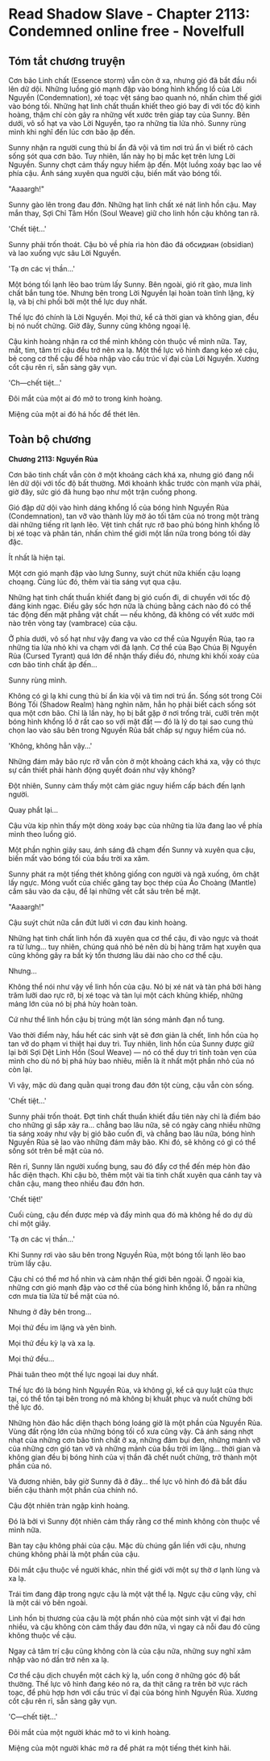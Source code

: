 # Read Shadow Slave - Chapter 2113: Condemned online free - Novelfull

## Tóm tắt chương truyện

Cơn bão Linh chất (Essence storm) vẫn còn ở xa, nhưng gió đã bắt đầu nổi lên dữ dội. Những luồng gió mạnh đập vào bóng hình khổng lồ của Lời Nguyền (Condemnation), xé toạc vệt sáng bao quanh nó, nhấn chìm thế giới vào bóng tối. Những hạt linh chất thuần khiết theo gió bay đi với tốc độ kinh hoàng, thậm chí còn gây ra những vết xước trên giáp tay của Sunny. Bên dưới, vô số hạt va vào Lời Nguyền, tạo ra những tia lửa nhỏ. Sunny rùng mình khi nghĩ đến lúc cơn bão ập đến.

Sunny nhận ra người cung thủ bí ẩn đã vội vã tìm nơi trú ẩn vì biết rõ cách sống sót qua cơn bão. Tuy nhiên, lần này họ bị mắc kẹt trên lưng Lời Nguyền. Sunny chợt cảm thấy nguy hiểm ập đến. Một luồng xoáy bạc lao về phía cậu. Ánh sáng xuyên qua người cậu, biến mất vào bóng tối.

"Aaaargh!"

Sunny gào lên trong đau đớn. Những hạt linh chất xé nát linh hồn cậu. May mắn thay, Sợi Chỉ Tâm Hồn (Soul Weave) giữ cho linh hồn cậu không tan rã.

'Chết tiệt...'

Sunny phải trốn thoát. Cậu bò về phía rìa hòn đảo đá обсидиан (obsidian) và lao xuống vực sâu Lời Nguyền.

'Tạ ơn các vị thần...'

Một bóng tối lạnh lẽo bao trùm lấy Sunny. Bên ngoài, gió rít gào, mưa linh chất bắn tung tóe. Nhưng bên trong Lời Nguyền lại hoàn toàn tĩnh lặng, kỳ lạ, và bị chi phối bởi một thế lực duy nhất.

Thế lực đó chính là Lời Nguyền. Mọi thứ, kể cả thời gian và không gian, đều bị nó nuốt chửng. Giờ đây, Sunny cũng không ngoại lệ.

Cậu kinh hoàng nhận ra cơ thể mình không còn thuộc về mình nữa. Tay, mắt, tim, tâm trí cậu đều trở nên xa lạ. Một thế lực vô hình đang kéo xé cậu, bẻ cong cơ thể cậu để hòa nhập vào cấu trúc vĩ đại của Lời Nguyền. Xương cốt cậu rên rỉ, sẵn sàng gãy vụn.

'Ch—chết tiệt...'

Đôi mắt của một ai đó mở to trong kinh hoàng.

Miệng của một ai đó há hốc để thét lên.

## Toàn bộ chương

**Chương 2113: Nguyền Rủa**

Cơn bão tinh chất vẫn còn ở một khoảng cách khá xa, nhưng gió đang nổi lên dữ dội với tốc độ bất thường. Mới khoảnh khắc trước còn mạnh vừa phải, giờ đây, sức gió đã hung bạo như một trận cuồng phong.

Gió đập dữ dội vào hình dáng khổng lồ của bóng hình Nguyền Rủa (Condemnation), tan vỡ vào thành lũy mờ ảo tối tăm của nó trong một tràng dài những tiếng rít lạnh lẽo. Vệt tinh chất rực rỡ bao phủ bóng hình khổng lồ bị xé toạc và phân tán, nhấn chìm thế giới một lần nữa trong bóng tối dày đặc.

Ít nhất là hiện tại.

Một cơn gió mạnh đập vào lưng Sunny, suýt chút nữa khiến cậu loạng choạng. Cùng lúc đó, thêm vài tia sáng vụt qua cậu.

Những hạt tinh chất thuần khiết đang bị gió cuốn đi, di chuyển với tốc độ đáng kinh ngạc. Điều gây sốc hơn nữa là chúng bằng cách nào đó có thể tác động đến mặt phẳng vật chất — nếu không, đã không có vết xước mới nào trên vòng tay (vambrace) của cậu.

Ở phía dưới, vô số hạt như vậy đang va vào cơ thể của Nguyền Rủa, tạo ra những tia lửa nhỏ khi va chạm với đá lạnh. Cơ thể của Bạo Chúa Bị Nguyền Rủa (Cursed Tyrant) quá lớn để nhận thấy điều đó, nhưng khi khối xoáy của cơn bão tinh chất ập đến…

Sunny rùng mình.

Không có gì lạ khi cung thủ bí ẩn kia vội vã tìm nơi trú ẩn. Sống sót trong Cõi Bóng Tối (Shadow Realm) hàng nghìn năm, hẳn họ phải biết cách sống sót qua một cơn bão. Chỉ là lần này, họ bị bắt gặp ở nơi trống trải, cưỡi trên một bóng hình khổng lồ ở rất cao so với mặt đất — đó là lý do tại sao cung thủ chọn lao vào sâu bên trong Nguyền Rủa bất chấp sự nguy hiểm của nó.

'Không, không hẳn vậy…'

Những đám mây bão rực rỡ vẫn còn ở một khoảng cách khá xa, vậy có thực sự cần thiết phải hành động quyết đoán như vậy không?

Đột nhiên, Sunny cảm thấy một cảm giác nguy hiểm cấp bách đến lạnh người.

Quay phắt lại…

Cậu vừa kịp nhìn thấy một dòng xoáy bạc của những tia lửa đang lao về phía mình theo luồng gió.

Một phần nghìn giây sau, ánh sáng đã chạm đến Sunny và xuyên qua cậu, biến mất vào bóng tối của bầu trời xa xăm.

Sunny phát ra một tiếng thét không giống con người và ngã xuống, ôm chặt lấy ngực. Móng vuốt của chiếc găng tay bọc thép của Áo Choàng (Mantle) cắm sâu vào da cậu, để lại những vết cắt sâu trên bề mặt.

"Aaaargh!"

Cậu suýt chút nữa cắn đứt lưỡi vì cơn đau kinh hoàng.

Những hạt tinh chất linh hồn đã xuyên qua cơ thể cậu, đi vào ngực và thoát ra từ lưng… tuy nhiên, chúng quá nhỏ bé nên dù bị hàng trăm hạt xuyên qua cũng không gây ra bất kỳ tổn thương lâu dài nào cho cơ thể cậu.

Nhưng…

Không thể nói như vậy về linh hồn của cậu. Nó bị xé nát và tàn phá bởi hàng trăm lưỡi dao rực rỡ, bị xé toạc và tàn lụi một cách khủng khiếp, những mảng lớn của nó bị phá hủy hoàn toàn.

Cứ như thể linh hồn cậu bị trúng một làn sóng mảnh đạn nổ tung.

Vào thời điểm này, hầu hết các sinh vật sẽ đơn giản là chết, linh hồn của họ tan vỡ do phạm vi thiệt hại duy trì. Tuy nhiên, linh hồn của Sunny được giữ lại bởi Sợi Dệt Linh Hồn (Soul Weave) — nó có thể duy trì tính toàn vẹn của mình cho dù nó bị phá hủy bao nhiêu, miễn là ít nhất một phần nhỏ của nó còn lại.

Vì vậy, mặc dù đang quằn quại trong đau đớn tột cùng, cậu vẫn còn sống.

'Chết tiệt…'

Sunny phải trốn thoát. Đợt tinh chất thuần khiết đầu tiên này chỉ là điềm báo cho những gì sắp xảy ra… chẳng bao lâu nữa, sẽ có ngày càng nhiều những tia sáng xoáy như vậy bị gió bão cuốn đi, và chẳng bao lâu nữa, bóng hình Nguyền Rủa sẽ lao vào những đám mây bão. Khi đó, sẽ không có gì có thể sống sót trên bề mặt của nó.

Rên rỉ, Sunny lăn người xuống bụng, sau đó đẩy cơ thể đến mép hòn đảo hắc diện thạch. Khi cậu bò, thêm một vài tia tinh chất xuyên qua cánh tay và chân cậu, mang theo nhiều đau đớn hơn.

'Chết tiệt!'

Cuối cùng, cậu đến được mép và đẩy mình qua đó mà không hề do dự dù chỉ một giây.

'Tạ ơn các vị thần…'

Khi Sunny rơi vào sâu bên trong Nguyền Rủa, một bóng tối lạnh lẽo bao trùm lấy cậu.

Cậu chỉ có thể mơ hồ nhìn và cảm nhận thế giới bên ngoài. Ở ngoài kia, những cơn gió mạnh đập vào cơ thể của bóng hình khổng lồ, bắn ra những cơn mưa tia lửa từ bề mặt của nó.

Nhưng ở đây bên trong…

Mọi thứ đều im lặng và yên bình.

Mọi thứ đều kỳ lạ và xa lạ.

Mọi thứ đều…

Phải tuân theo một thế lực ngoại lai duy nhất.

Thế lực đó là bóng hình Nguyền Rủa, và không gì, kể cả quy luật của thực tại, có thể tồn tại bên trong nó mà không bị khuất phục và nuốt chửng bởi thế lực đó.

Những hòn đảo hắc diện thạch bóng loáng giờ là một phần của Nguyền Rủa. Vùng đất rộng lớn của những bóng tối cổ xưa cũng vậy. Cả ánh sáng nhợt nhạt của những cơn bão tinh chất ở xa, những đám bụi đen, những mảnh vỡ của những cơn gió tan vỡ và những mảnh của bầu trời im lặng… thời gian và không gian đều bị bóng hình của vị thần đã chết nuốt chửng, trở thành một phần của nó.

Và đương nhiên, bây giờ Sunny đã ở đây… thế lực vô hình đó đã bắt đầu biến cậu thành một phần của chính nó.

Cậu đột nhiên tràn ngập kinh hoàng.

Đó là bởi vì Sunny đột nhiên cảm thấy rằng cơ thể mình không còn thuộc về mình nữa.

Bàn tay cậu không phải của cậu. Mặc dù chúng gắn liền với cậu, nhưng chúng không phải là một phần của cậu.

Đôi mắt cậu thuộc về người khác, nhìn thế giới với một sự thờ ơ lạnh lùng và xa lạ.

Trái tim đang đập trong ngực cậu là một vật thể lạ. Ngực cậu cũng vậy, chỉ là một cái vỏ bên ngoài.

Linh hồn bị thương của cậu là một phần nhỏ của một sinh vật vĩ đại hơn nhiều, và cậu không còn cảm thấy đau đớn nữa, vì ngay cả nỗi đau đó cũng không thuộc về cậu.

Ngay cả tâm trí cậu cũng không còn là của cậu nữa, những suy nghĩ xâm nhập vào nó dần trở nên xa lạ.

Cơ thể cậu dịch chuyển một cách kỳ lạ, uốn cong ở những góc độ bất thường. Thế lực vô hình đang kéo nó ra, da thịt căng ra trên bờ vực rách toạc, để phù hợp hơn với cấu trúc vĩ đại của bóng hình Nguyền Rủa. Xương cốt cậu rên rỉ, sẵn sàng gãy vụn.

'C—chết tiệt…'

Đôi mắt của một người khác mở to vì kinh hoàng.

Miệng của một người khác mở ra để phát ra một tiếng thét kinh hãi.
